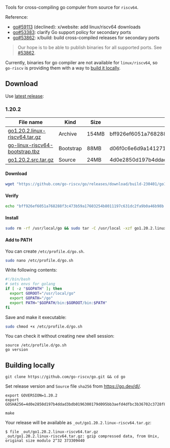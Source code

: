 Tools for cross-compiling go compuler from source for `riscv64`.

Reference:
- [go#59113](https://github.com/golang/go/issues/59113) (declined): x/website: add linux/riscv64 downloads
- [go#53383](https://github.com/golang/go/issues/53383): clarify Go support policy for secondary ports
- [go#53862][53862]: x/build: build cross-compiled releases for secondary ports

> Our hope is to be able to publish binaries for all supported ports. See [#53862][53862].

Currently, binaries for go compiler are not available for `linux/riscv64`, so `go-riscv` is
providing them with a way to [build it locally](#building-locally).

[53862]: https://github.com/golang/go/issues/53862

## Download

Use [latest release](https://github.com/go-riscv/go/releases/latest):

### 1.20.2

| File name                                                                                                                      | Kind      | Size  | SHA256                                                           |
|--------------------------------------------------------------------------------------------------------------------------------|-----------|-------|------------------------------------------------------------------|
| [go1.20.2.linux-riscv64.tar.gz](https://github.com/go-riscv/go/releases/download/build-230401/go1.20.2.linux-riscv64.tar.gz)   | Archive   | 154MB | bff926ef6051a768288f3c473b59a17603254b8011197c631dc2fa9b0a46b98b |
| [go-linux-riscv64-bootstrap.tbz](https://github.com/go-riscv/go/releases/download/build-230401/go-linux-riscv64-bootstrap.tbz) | Bootstrap | 88MB  | d06f0c6e6d9a141271f41d61a8d0e813cc8f162e9a2d7bf119c40ee3e7a5c2b8 |
| [go1.20.2.src.tar.gz](https://github.com/go-riscv/go/releases/download/build-230401/go1.20.2.src.tar.gz)                       | Source    | 24MB  | 4d0e2850d197b4ddad3bdb0196300179d095bb3aefd4dfbc3b36702c3728f8ab |

#### Download

```bash
wget "https://github.com/go-riscv/go/releases/download/build-230401/go1.20.2.linux-riscv64.tar.gz"
```

#### Verify

```bash
echo "bff926ef6051a768288f3c473b59a17603254b8011197c631dc2fa9b0a46b98b go1.20.2.linux-riscv64.tar.gz" | sha256sum --check
```

#### Install

```bash
sudo rm -rf /usr/local/go && sudo tar -C /usr/local -xzf go1.20.2.linux-riscv64.tar.gz
```

#### Add to PATH

You can create `/etc/profile.d/go.sh`.

```bash
sudo nano /etc/profile.d/go.sh
```

Write following contents:

```bash
#!/bin/bash
# sets envs for golang
if [ -z "$GOPATH" ]; then
  export GOROOT="/usr/local/go"
  export GOPATH="/go"
  export PATH="$GOPATH/bin:$GOROOT/bin:$PATH"
fi
```

Save and make it executable:

```bash
sudo chmod +x /etc/profile.d/go.sh
```

You can check it without creating new shell session:

```
source /etc/profile.d/go.sh
go version
```

## Building locally

```
git clone https://github.com/go-riscv/go.git && cd go
```

Set release version and `Source` file `sha256` from https://go.dev/dl/.
```
export GOVERSION=1.20.2
export GOSHA256=4d0e2850d197b4ddad3bdb0196300179d095bb3aefd4dfbc3b36702c3728f8ab
```

```
make
```

Your release will be available as `_out/go1.20.2.linux-riscv64.tar.gz`:

```console
$ file _out/go1.20.2.linux-riscv64.tar.gz
_out/go1.20.2.linux-riscv64.tar.gz: gzip compressed data, from Unix, original size modulo 2^32 373309440
```
